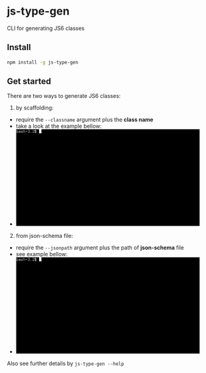 # js-type-gen
CLI for generating JS6 classes

## Install

```sh
npm install -g js-type-gen
```

## Get started

There are two ways to generate JS6 classes:

1. by scaffolding:
 - require the `--classname` argument plus the **class name**
 - take a look at the example bellow:
 - ![example on how to scaffold a js6 class](https://raw.githubusercontent.com/igorlima/js-type-gen/images/images/scaffolding-a-js6-class.gif)

2. from json-schema file:
 - require the `--jsonpath` argument plus the path of **json-schema** file
 - see example bellow:
 - ![example on how generate js6 classes from json schemas](https://raw.githubusercontent.com/igorlima/js-type-gen/images/images/generating-js6-classes-from-json-schema.gif)

Also see further details by ``js-type-gen --help``
